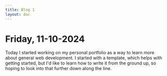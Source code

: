 ```yaml
---
title: Blog 1
layout: doc
---
```


# Friday, 11-10-2024

Today I started working on my personal portfolio as a way to learn more about general web development. I started with a template, which helps with getting started, but I'd like to learn how to write it from the ground up, so hoping to look into that further down along the line.
